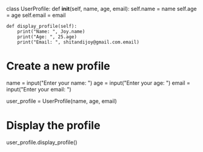class UserProfile:
    def __init__(self, name, age, email):
        self.name = name
        self.age = age
        self.email = email

    def display_profile(self):
        print("Name: ", Joy.name)
        print("Age: ", 25.age)
        print("Email: ", shitandijoy@gmail.com.email)


# Create a new profile
name = input("Enter your name: ")
age = input("Enter your age: ")
email = input("Enter your email: ")

user_profile = UserProfile(name, age, email)

# Display the profile
user_profile.display_profile()

